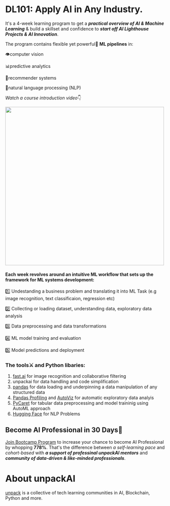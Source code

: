 # DL101: Apply AI in Any Industry.

It's a 4-week learning program to get a ***practical overview of AI & Machine Learning*** & build a skillset and confidence to ***start off AI Lighthouse Projects & AI Innovation***. 

The program contains flexible yet powerful💪 **ML pipelines** in:

👁computer vision

📊predictive analytics

🎯recommender systems

🎤natural language processing (NLP)

*Watch a course introduction video*👇

[<img src="https://github.com/unpackAI/DL101/raw/main/images/Video%20Introduction.png" width="500"/>](https://www.youtube.com/watch?v=IXZiwIhc3bY)

#### Each week revolves around an intuitive ML workflow that sets up the framework for ML systems development:

1️⃣ Undestanding a business problem and translating it into ML Task (e.g image recognition, text classificaion, regression etc)

2️⃣ Collecting or loading dataset, understanding data, exploratory data analysis

3️⃣ Data preprocessing and data transformations

4️⃣ ML model training and evaluation

5️⃣ Model predictions and deployment

### The tools⚔ and Python libaries:

1. [fast.ai](https://github.com/fastai/fastai) for image recognition and collaborative filtering
2. unpackai for data handling and code simplification
3. [pandas](https://pandas.pydata.org/) for data loading and underpinning a data manipulation of any structured data
4. [Pandas Profiling](https://pandas-profiling.ydata.ai/docs/master/index.html) and [AutoViz](https://github.com/AutoViML/AutoViz) for automatic exploratory data analyis
5. [PyCaret](https://pycaret.org/) for tabular data preprocessing and model traininig using AutoML approach
6. [Hugging Face](https://huggingface.co/) for NLP Problems

## Become AI Professional in 30 Days🚀 

[Join Bootcamp Program](https://unpackai.com/bootcamps/ai-and-machine-learning-skill/practical101/) to increase your chance to become AI Professional by whopping **778%**. That's the difference between *a self-learning pace* and *cohort-based* with ***a support of professinal unpackAI mentors*** and ***community of data-driven & like-minded professionals***.

# About unpackAI

[unpack](https://unpackai.com/) is a collective of tech learning communities in AI, Blockchain, Python and more.

